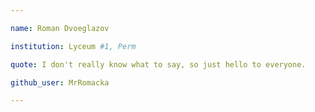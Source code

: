 ```yaml
---

name: Roman Dvoeglazov

institution: Lyceum #1, Perm

quote: I don't really know what to say, so just hello to everyone.

github_user: MrRomacka

---
```

